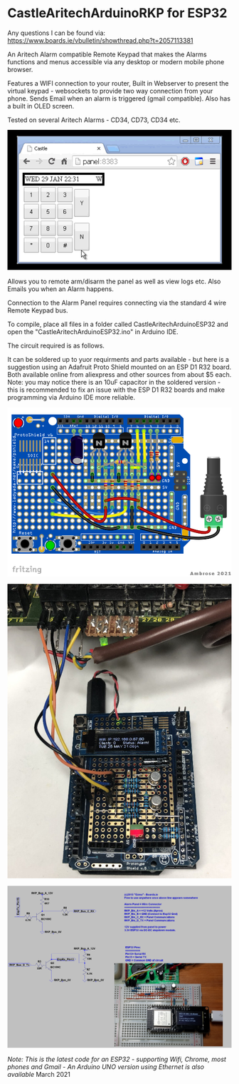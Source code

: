 CastleAritechArduinoRKP for ESP32
=================================

Any questions I can be found via: https://www.boards.ie/vbulletin/showthread.php?t=2057113381

An Aritech Alarm compatible Remote Keypad that makes the Alarms functions and menus
accessible via any desktop or modern mobile phone browser.

Features a WIFI connection to your router, Built in Webserver to present the virtual keypad - websockets to provide two way connection from your phone. Sends Email when an alarm is triggered (gmail compatible). Also has a built in OLED screen.

Tested on several Aritech Alarms - CD34, CD73, CD34 etc.

![animation demo](https://github.com/OzmoOzmo/CastleAritechArduinoESP32/blob/master/HowTo/ArduinoAritechInternetKeypadLoop.gif)

Allows you to remote arm/disarm the panel as well as view logs etc.
Also Emails you when an Alarm happens.

Connection to the Alarm Panel requires connecting via the standard 4 wire Remote Keypad bus.

To compile, place all files in a folder called CastleAritechArduinoESP32
and open the "CastleAritechArduinoESP32.ino" in Arduino IDE.

The circuit required is as follows.

It can be soldered up to yuor requirments and parts available - but here is a suggestion using an Adafruit Proto Shield mounted on an ESP D1 R32 board.
Both available online from aliexpress and other sources from about $5 each.
Note: you may notice there is an 10uF capacitor in the soldered version - this is recommended to fix an issue with the ESP D1 R32 boards and make programming via Arduino IDE more reliable.

![Wiring Diagram](https://raw.githubusercontent.com/OzmoOzmo/CastleAritechArduinoESP32/master/HowTo/SolderedBoard.png)

![Photo Soldered Up](https://raw.githubusercontent.com/OzmoOzmo/CastleAritechArduinoESP32/master/HowTo/SolderedBoard.jpg)

![schematic](https://raw.githubusercontent.com/OzmoOzmo/CastleAritechArduinoESP32/master/HowTo/Schematic.jpg)



*Note: This is the latest code for an ESP32 - supporting Wifi, Chrome, most phones and Gmail - An Arduino UNO version using Ethernet is also available*
March 2021
